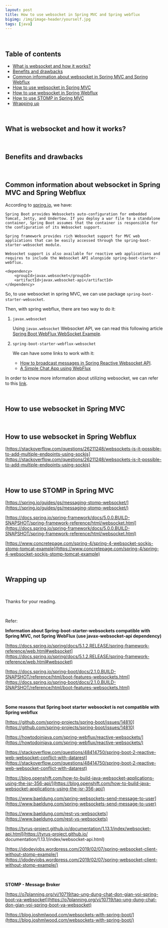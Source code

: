 ```yaml
---
layout: post
title: How to use websocket in Spring MVC and Spring webflux
bigimg: /img/image-header/yourself.jpg
tags: [java]
---
```





<br>

## Table of contents
- [What is websocket and how it works?](#what-is-websocket-and-how-it-works?)
- [Benefits and drawbacks](#benefits-and-drawbacks)
- [Common information about websocket in Spring MVC and Spring Webflux](#common-information-about-websocket-in-spring-mvc-and-spring-webflux)
- [How to use websocket in Spring MVC](#how-to-use-websocket-in-spring-mvc)
- [How to use websocket in Spring Webflux](#how-to-use-websocket-in-spring-webflux)
- [How to use STOMP in Spring MVC](#how-to-use-stomp-in-spring-mvc)
- [Wrapping up](#wrapping-up)

<br>

## What is websocket and how it works?





<br>

## Benefits and drawbacks






<br>

## Common information about websocket in Spring MVC and Spring Webflux
According to [spring.io](https://docs.spring.io/spring-boot/docs/2.1.0.BUILD-SNAPSHOT/reference/html/boot-features-websockets.html), we have:

```
Spring Boot provides Websockets auto-configuration for embedded Tomcat, Jetty, and Undertow. If you deploy a war file to a standalone container, Spring Boot assumes that the container is responsible for the configuration of its Websocket support.

Spring framework provides rich Websocket support for MVC web applications that can be easily accessed through the spring-boot-starter-websocket module.

Websocket support is also available for reactive web applications and requires to include the Websocket API alongside spring-boot-starter-webflux.

<dependency>
    <groupId>javax.websocket</groupId>
    <artifactId>javax.websocket-api</artifactId>
</dependency>
```

So, to use websocket in spring MVC, we can use package ```spring-boot-starter-websocket```.

Then, with spring webflux, there are two way to do it:
1. ```javax.websocket```

    Using ```javax.websocket``` Websocket API, we can read this following article [Spring Boot WebFlux WebSocket Example](https://howtodoinjava.com/spring-webflux/reactive-websockets/).

2. ```spring-boot-starter-webflux-websocket```

    We can have some links to work with it:
    - [How to broadcast messages in Spring Reactive Websocket API](https://stackoverflow.com/questions/54962814/how-to-broadcast-messages-in-spring-reactive-websocket-api).
    - [A Simple Chat App using WebFlux](https://github.com/monkey-codes/java-reactive-chat)

In order to know more information about utilizing websocket, we can refer to this [link](https://github.com/spring-projects/spring-boot/issues/14810).

<br>

## How to use websocket in Spring MVC




<br>

## How to use websocket in Spring Webflux


[https://stackoverflow.com/questions/26211248/websockets-is-it-possible-to-add-multiple-endpoints-using-sockjs](https://stackoverflow.com/questions/26211248/websockets-is-it-possible-to-add-multiple-endpoints-using-sockjs)


<br>

## How to use STOMP in Spring MVC

[https://spring.io/guides/gs/messaging-stomp-websocket/](https://spring.io/guides/gs/messaging-stomp-websocket/)

[https://docs.spring.io/spring-framework/docs/5.0.0.BUILD-SNAPSHOT/spring-framework-reference/html/websocket.html](https://docs.spring.io/spring-framework/docs/5.0.0.BUILD-SNAPSHOT/spring-framework-reference/html/websocket.html)

[https://www.concretepage.com/spring-4/spring-4-websocket-sockjs-stomp-tomcat-example](https://www.concretepage.com/spring-4/spring-4-websocket-sockjs-stomp-tomcat-example)



<br>

## Wrapping up





<br>

Thanks for your reading.

<br>

Refer:

**Information about Spring-boot-starter-websockets compatible with Spring MVC, not Spring WebFlux (use javax-websocket-api dependency)**

[https://docs.spring.io/spring/docs/5.1.2.RELEASE/spring-framework-reference/web.html#websocket](https://docs.spring.io/spring/docs/5.1.2.RELEASE/spring-framework-reference/web.html#websocket)

[https://docs.spring.io/spring-boot/docs/2.1.0.BUILD-SNAPSHOT/reference/html/boot-features-websockets.html](https://docs.spring.io/spring-boot/docs/2.1.0.BUILD-SNAPSHOT/reference/html/boot-features-websockets.html)

<br>

**Some reasons that Spring boot starter websocket is not compatible with Spring webflux**

[https://github.com/spring-projects/spring-boot/issues/14810](https://github.com/spring-projects/spring-boot/issues/14810)

[https://howtodoinjava.com/spring-webflux/reactive-websockets/](https://howtodoinjava.com/spring-webflux/reactive-websockets/)

[https://stackoverflow.com/questions/48414750/spring-boot-2-reactive-web-websocket-conflict-with-datarest](https://stackoverflow.com/questions/48414750/spring-boot-2-reactive-web-websocket-conflict-with-datarest)

[https://blog.openshift.com/how-to-build-java-websocket-applications-using-the-jsr-356-api/](https://blog.openshift.com/how-to-build-java-websocket-applications-using-the-jsr-356-api/)

[https://www.baeldung.com/spring-websockets-send-message-to-user](https://www.baeldung.com/spring-websockets-send-message-to-user)

[https://www.baeldung.com/rest-vs-websockets](https://www.baeldung.com/rest-vs-websockets)

[https://tyrus-project.github.io/documentation/1.13.1/index/websocket-api.html](https://tyrus-project.github.io/
documentation/1.13.1/index/websocket-api.html)

[https://idodevjobs.wordpress.com/2019/02/07/spring-websocket-client-without-stomp-example/](https://idodevjobs.wordpress.com/2019/02/07/spring-websocket-client-without-stomp-example/)

<br>

**STOMP - Message Broker**

[https://o7planning.org/vi/10719/tao-ung-dung-chat-don-gian-voi-spring-boot-va-websocket](https://o7planning.org/vi/10719/tao-ung-dung-chat-don-gian-voi-spring-boot-va-websocket)

[https://blog.joshmlwood.com/websockets-with-spring-boot/](https://blog.joshmlwood.com/websockets-with-spring-boot/)